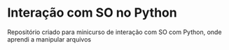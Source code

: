# Interação com SO no Python
 Repositório criado para minicurso de interação com SO com Python, onde aprendi a manipular arquivos
